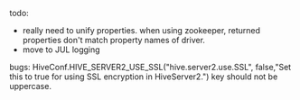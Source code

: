 todo:
* really need to unify properties.  when using zookeeper, returned properties don't match property names of driver.
* move to JUL logging

bugs:
HiveConf.HIVE_SERVER2_USE_SSL("hive.server2.use.SSL", false,"Set this to true for using SSL encryption in HiveServer2.")
    key should not be uppercase.